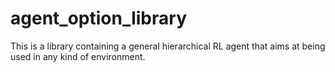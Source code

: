 # agent_option_library
This is a library containing a general hierarchical RL agent that aims at being used in any kind of environment.
